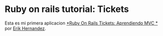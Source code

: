 # Ruby on rails tutorial: Tickets
Esta es mi primera aplicacion [*Ruby On Rails Tickets: Aprendiendo MVC
*](http://railtutorial.org/) por [Erik Hernandez](http://www.facebook.com/erik.hernandezcortes).